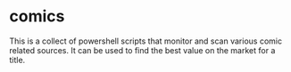 # comics
This is a collect of powershell scripts that monitor and scan various comic related sources.
It can be used to find the best value on the market for a title. 
